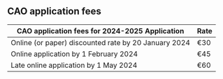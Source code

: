 ##  CAO application fees

**CAO application fees for 2024-2025** **Application** |  **Rate**  
---|---  
Online (or paper) discounted rate by 20 January 2024  |  €30   
Online application by 1 February 2024  |  €45   
Late online application by 1 May 2024  |  €60   
  